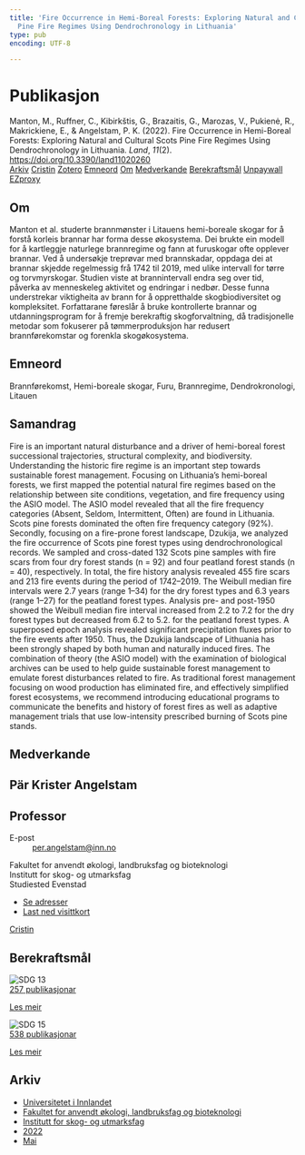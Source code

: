 ```yaml
---
title: 'Fire Occurrence in Hemi-Boreal Forests: Exploring Natural and Cultural Scots
  Pine Fire Regimes Using Dendrochronology in Lithuania'
type: pub
encoding: UTF-8

---
```

<h1>Publikasjon</h1>
<article id="csl-bib-container-RHC86FIY" class="csl-bib-container">
  <div class="csl-bib-body"> <div class="csl-entry">Manton, M., Ruffner, C., Kibirkštis, G., Brazaitis, G., Marozas, V., Pukienė, R., Makrickiene, E., &#38; Angelstam, P. K. (2022). Fire Occurrence in Hemi-Boreal Forests: Exploring Natural and Cultural Scots Pine Fire Regimes Using Dendrochronology in Lithuania. <i>Land</i>, <i>11</i>(2). <a href="https://doi.org/10.3390/land11020260">https://doi.org/10.3390/land11020260</a></div> </div>
  <div class="csl-bib-buttons">
    <a href="#taxonomy-article-RHC86FIY" alt="archive" class="csl-bib-button">Arkiv</a>
    <a href="https://app.cristin.no/results/show.jsf?id=2026047" alt="Cristin" class="csl-bib-button">Cristin</a>
    <a href="http://zotero.org/groups/5881554/items/RHC86FIY" alt="Zotero" class="csl-bib-button">Zotero</a>
    <a href="#keywords-article-RHC86FIY" alt="keywords" class="csl-bib-button">Emneord</a>
    <a href="#about-article-RHC86FIY" alt="about_pub" class="csl-bib-button">Om</a>
    <a href="#contributors-article-RHC86FIY" alt="contributors" class="csl-bib-button">Medverkande</a>
    <a href="#sdg-article-RHC86FIY" alt="sdg" class="csl-bib-button">Berekraftsmål</a>
    <a href="https://www.mdpi.com/2073-445X/11/2/260/pdf?version=1644548140" alt="Unpaywall" class="csl-bib-button">Unpaywall</a>
    <a href="https://www.mdpi.com/2073-445X/11/2/260/pdf?version=1644548140" alt="EZproxy" class="csl-bib-button">EZproxy</a>
  </div>
  <div id="csl-bib-meta-container-RHC86FIY"></div>
</article>
<div id="csl-bib-meta-RHC86FIY" class="csl-bib-meta">
  <article id="about-article-RHC86FIY" class="about_pub-article">
    <h1>Om</h1>
    Manton et al. studerte brannmønster i Litauens hemi-boreale skogar for å forstå korleis brannar har forma desse økosystema. Dei brukte ein modell for å kartleggje naturlege brannregime og fann at furuskogar ofte opplever brannar. Ved å undersøkje treprøvar med brannskadar, oppdaga dei at brannar skjedde regelmessig frå 1742 til 2019, med ulike intervall for tørre og torvmyrskogar. Studien viste at brannintervall endra seg over tid, påverka av menneskeleg aktivitet og endringar i nedbør. Desse funna understrekar viktigheita av brann for å oppretthalde skogbiodiversitet og kompleksitet. Forfattarane føreslår å bruke kontrollerte brannar og utdanningsprogram for å fremje berekraftig skogforvaltning, då tradisjonelle metodar som fokuserer på tømmerproduksjon har redusert brannførekomstar og forenkla skogøkosystema.
  </article>
  <article id="keywords-article-RHC86FIY" class="keywords-article">
    <h1>Emneord</h1>
    Brannførekomst, Hemi-boreale skogar, Furu, Brannregime, Dendrokronologi, Litauen
  </article>
  <article id="abstract-article-RHC86FIY" class="abstract-article">
    <h1>Samandrag</h1>
    Fire is an important natural disturbance and a driver of hemi-boreal forest successional trajectories, structural complexity, and biodiversity. Understanding the historic fire regime is an important step towards sustainable forest management. Focusing on Lithuania’s hemi-boreal forests, we first mapped the potential natural fire regimes based on the relationship between site conditions, vegetation, and fire frequency using the ASIO model. The ASIO model revealed that all the fire frequency categories (Absent, Seldom, Intermittent, Often) are found in Lithuania. Scots pine forests dominated the often fire frequency category (92%). Secondly, focusing on a fire-prone forest landscape, Dzukija, we analyzed the fire occurrence of Scots pine forest types using dendrochronological records. We sampled and cross-dated 132 Scots pine samples with fire scars from four dry forest stands (n = 92) and four peatland forest stands (n = 40), respectively. In total, the fire history analysis revealed 455 
fire scars and 213 fire events during the period of 1742–2019. The Weibull median fire intervals were 2.7 years (range 1–34) for the dry forest types and 6.3 years (range 1–27) for the peatland forest types. Analysis pre- and post-1950 showed the Weibull median fire interval increased from 2.2 to 7.2 for the dry forest types but decreased from 6.2 to 5.2. for the peatland forest types. A superposed epoch analysis revealed significant precipitation fluxes prior to the fire events after 1950. Thus, the Dzukija landscape of Lithuania has been strongly shaped by both human and naturally induced fires. The combination of theory (the ASIO model) with the examination of biological archives can be used to help guide sustainable forest management to emulate forest disturbances related to fire. As traditional forest management focusing on wood production has eliminated fire, and effectively simplified forest ecosystems, we recommend introducing educational programs to communicate the benefits and history of forest fires as well as adaptive management trials that use low-intensity prescribed burning of Scots pine stands.
  </article>
  <article id="contributors-article-RHC86FIY" class="contributors-article">
    <h1>Medverkande</h1>
    <div class="personas"> <div class="vrtx-hinn-person-card"> <div class="photo"> <i class="lar la-user-circle missing-person"></i> </div> <div class="info"> <hgroup><h1>Pär Krister Angelstam</h1> <h2>Professor</h2> </hgroup><dl> <dt>E-post</dt> <dd> <a href="mailto:per.angelstam@inn.no">per.angelstam@inn.no</a> </dd> </dl> <p> Fakultet for anvendt økologi, landbruksfag og bioteknologi<br> Institutt for skog- og utmarksfag<br> Studiested Evenstad </p> <ul class="vrtx-hinn-links"> <li><a href="https://www.inn.no/finn-en-ansatt/per-angelstam.html#vrtx-hinn-addresses">Se adresser</a></li> <li><a href="https://www.inn.no/finn-en-ansatt/per-angelstam.html?vrtx=vcf">Last ned visittkort</a></li> </ul> </div> </div> <a href="https://app.cristin.no/persons/show.jsf?id=1318014" alt="Cristin URL" class="personas-cristin">Cristin</a> </div>
  </article>
  <article id="sdg-article-RHC86FIY" class="sdg-article">
    <h1>Berekraftsmål</h1>
    <div class="sdg-container"><div id="sdg13" class="sdg">
        <img src="{{< params subfolder >}}images/sdg/sdg13_nn.png" class="image" alt="SDG 13">
        <div class="sdg-overlay">
          <a href="/nn/archive/?key=?sdg=13#archive" class="sdg-publication-count"><span>257</span> publikasjonar</a>
          <p><a href="https://fn.no/om-fn/fns-baerekraftsmaal/stoppe-klimaendringene?lang=nno-NO" class="sdg-read-more">Les meir</a></p>
        </div>
      </div> <div id="sdg15" class="sdg">
        <img src="{{< params subfolder >}}images/sdg/sdg15_nn.png" class="image" alt="SDG 15">
        <div class="sdg-overlay">
          <a href="/nn/archive/?key=?sdg=15#archive" class="sdg-publication-count"><span>538</span> publikasjonar</a>
          <p><a href="https://fn.no/om-fn/fns-baerekraftsmaal/livet-paa-land?lang=nno-NO" class="sdg-read-more">Les meir</a></p>
        </div>
      </div></div>
  </article>
  <article id="taxonomy-article-RHC86FIY" class="taxonomy-article">
    <h1>Arkiv</h1>
    <ul>
      <li>
        <a href="/nn/archive/?key=3DCRN523">Universitetet i Innlandet</a>
      </li>
      <li>
        <a href="/nn/archive/?key=T77LXH6D">Fakultet for anvendt økologi, landbruksfag og bioteknologi</a>
      </li>
      <li>
        <a href="/nn/archive/?key=7TRARPE3">Institutt for skog- og utmarksfag</a>
      </li>
      <li>
        <a href="/nn/archive/?key=H9K9UC39">2022</a>
      </li>
      <li>
        <a href="/nn/archive/?key=YAL942HZ">Mai</a>
      </li>
    </ul>
  </article>
</div>
